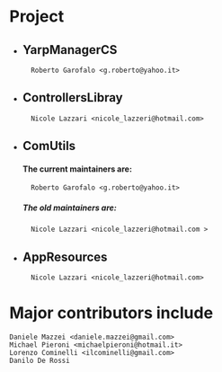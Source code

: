# Project
- ## YarpManagerCS

		Roberto Garofalo <g.roberto@yahoo.it>

- ## ControllersLibray

    	Nicole Lazzari <nicole_lazzeri@hotmail.com>

- ## ComUtils
	#### The current maintainers are:

		Roberto Garofalo <g.roberto@yahoo.it>

	##### The old maintainers are:

    	Nicole Lazzari <nicole_lazzeri@hotmail.com >


- ## AppResources
		Nicole Lazzari <nicole_lazzeri@hotmail.com>




# Major contributors include

	Daniele Mazzei <daniele.mazzei@gmail.com>
	Michael Pieroni <michaelpieroni@hotmail.it>
	Lorenzo Cominelli <ilcominelli@gmail.com>
	Danilo De Rossi